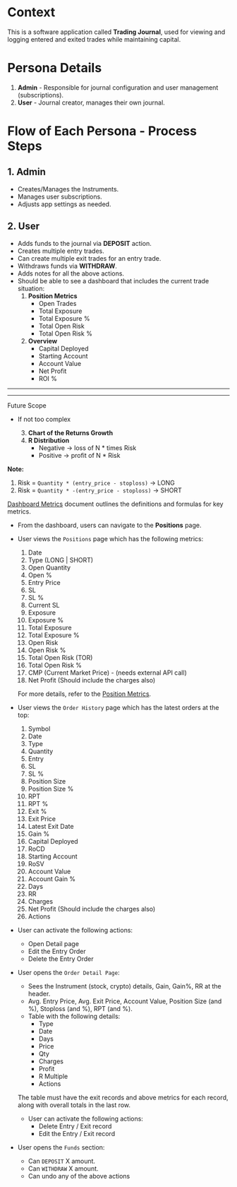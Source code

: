 # Context

This is a software application called **Trading Journal**, used for viewing and logging entered and exited trades while maintaining capital.

# Persona Details

1. **Admin** - Responsible for journal configuration and user management (subscriptions).
2. **User** - Journal creator, manages their own journal.

# Flow of Each Persona - Process Steps

## 1. Admin
- Creates/Manages the Instruments.
- Manages user subscriptions.
- Adjusts app settings as needed.

## 2. User
- Adds funds to the journal via **DEPOSIT** action.
- Creates multiple entry trades.
- Can create multiple exit trades for an entry trade.
- Withdraws funds via **WITHDRAW**.
- Adds notes for all the above actions.
- Should be able to see a dashboard that includes the current trade situation:
    1. **Position Metrics**
        - Open Trades
        - Total Exposure
        - Total Exposure %
        - Total Open Risk
        - Total Open Risk %
    2. **Overview**
        - Capital Deployed
        - Starting Account
        - Account Value
        - Net Profit
        - ROI %

---
---
Future Scope
- If not too complex

	3. **Chart of the Returns Growth**
	4. **R Distribution**
		- Negative -> loss of N * times Risk
		- Positive -> profit of N * Risk

**Note:**
1. Risk = `Quantity * (entry_price - stoploss)` -> LONG
2. Risk = `Quantity * -(entry_price - stoploss)` -> SHORT

[Dashboard Metrics](metricsExplained/DashboardMetrics.md) document outlines the definitions and formulas for key metrics.

- From the dashboard, users can navigate to the **Positions** page.

- User views the `Positions` page which has the following metrics:
    1. Date
    2. Type (LONG | SHORT)
    3. Open Quantity
    4. Open %
    5. Entry Price
    6. SL 
    7. SL %
    8. Current SL
    9. Exposure
    10. Exposure %
    11. Total Exposure
    12. Total Exposure %
    13. Open Risk
    14. Open Risk %
    15. Total Open Risk (TOR)
    16. Total Open Risk %
    17. CMP (Current Market Price) - (needs external API call)
    18. Net Profit (Should include the charges also)

    For more details, refer to the [Position Metrics](metricsExplained/2.PositionMetrics.md).

- User views the `Order History` page which has the latest orders at the top:
    1. Symbol
    2. Date
    3. Type
    4. Quantity
    5. Entry
    6. SL
    7. SL %
    8. Position Size
    9. Position Size %
    10. RPT
    11. RPT %
    12. Exit %
    13. Exit Price
    14. Latest Exit Date
    15. Gain %
    16. Capital Deployed
    17. RoCD
    18. Starting Account
    19. RoSV
    20. Account Value
    21. Account Gain %
    22. Days
    23. RR
    24. Charges
    25. Net Profit (Should include the charges also)
    26. Actions

- User can activate the following actions:
    - Open Detail page
    - Edit the Entry Order
    - Delete the Entry Order

- User opens the `Order Detail Page`:
    - Sees the Instrument (stock, crypto) details, Gain, Gain%, RR at the header.
    - Avg. Entry Price, Avg. Exit Price, Account Value, Position Size (and %), Stoploss (and %), RPT (and %).
    - Table with the following details:
        - Type
        - Date
        - Days
        - Price
        - Qty
        - Charges
        - Profit
        - R Multiple
        - Actions

    The table must have the exit records and above metrics for each record, along with overall totals in the last row.
    - User can activate the following actions:
        - Delete Entry / Exit record
        - Edit the Entry / Exit record

- User opens the `Funds` section:
    - Can `DEPOSIT` X amount.
    - Can `WITHDRAW` X amount.
    - Can undo any of the above actions




